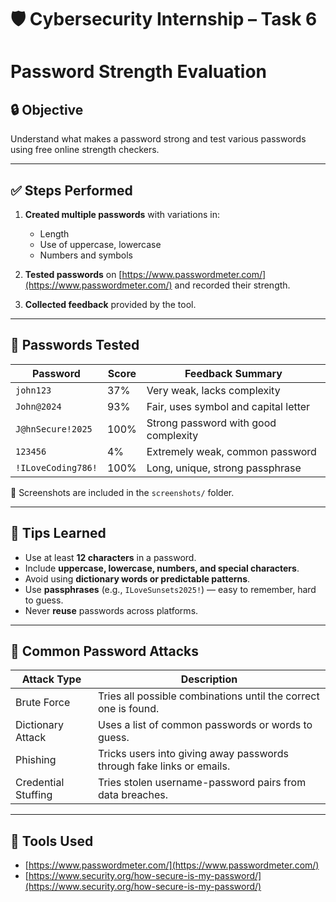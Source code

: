 # 🛡️ Cybersecurity Internship – Task 6

# Password Strength Evaluation

## 🔒 Objective
Understand what makes a password strong and test various passwords using free online strength checkers.

---

## ✅ Steps Performed

1. **Created multiple passwords** with variations in:
   - Length
   - Use of uppercase, lowercase
   - Numbers and symbols

2. **Tested passwords** on [https://www.passwordmeter.com/](https://www.passwordmeter.com/) and recorded their strength.

3. **Collected feedback** provided by the tool.

---

## 🔢 Passwords Tested

| Password            | Score | Feedback Summary                     |
|---------------------|-------|--------------------------------------|
| `john123`           | 37%   | Very weak, lacks complexity          |
| `John@2024`         | 93%   | Fair, uses symbol and capital letter |
| `J@hnSecure!2025`   | 100%  | Strong password with good complexity |
| `123456`            | 4%   | Extremely weak, common password      |
| `!ILoveCoding786!`  | 100%   | Long, unique, strong passphrase      |

📸 Screenshots are included in the `screenshots/` folder.

---

## 🧠 Tips Learned

- Use at least **12 characters** in a password.
- Include **uppercase, lowercase, numbers, and special characters**.
- Avoid using **dictionary words or predictable patterns**.
- Use **passphrases** (e.g., `ILoveSunsets2025!`) — easy to remember, hard to guess.
- Never **reuse** passwords across platforms.

---

## 🔐 Common Password Attacks

| Attack Type         | Description |
|---------------------|-------------|
| Brute Force         | Tries all possible combinations until the correct one is found. |
| Dictionary Attack   | Uses a list of common passwords or words to guess. |
| Phishing            | Tricks users into giving away passwords through fake links or emails. |
| Credential Stuffing | Tries stolen username-password pairs from data breaches. |

---

## 🔗 Tools Used

- [https://www.passwordmeter.com/](https://www.passwordmeter.com/)
- [https://www.security.org/how-secure-is-my-password/](https://www.security.org/how-secure-is-my-password/)
